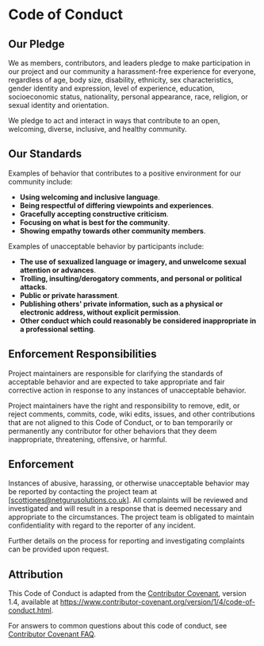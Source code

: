 # Code of Conduct

## Our Pledge

We as members, contributors, and leaders pledge to make participation in our project and our community a harassment-free experience for everyone, regardless of age, body size, disability, ethnicity, sex characteristics, gender identity and expression, level of experience, education, socioeconomic status, nationality, personal appearance, race, religion, or sexual identity and orientation.

We pledge to act and interact in ways that contribute to an open, welcoming, diverse, inclusive, and healthy community.

## Our Standards

Examples of behavior that contributes to a positive environment for our community include:

- **Using welcoming and inclusive language**.
- **Being respectful of differing viewpoints and experiences**.
- **Gracefully accepting constructive criticism**.
- **Focusing on what is best for the community**.
- **Showing empathy towards other community members**.

Examples of unacceptable behavior by participants include:

- **The use of sexualized language or imagery, and unwelcome sexual attention or advances**.
- **Trolling, insulting/derogatory comments, and personal or political attacks**.
- **Public or private harassment**.
- **Publishing others' private information, such as a physical or electronic address, without explicit permission**.
- **Other conduct which could reasonably be considered inappropriate in a professional setting**.

## Enforcement Responsibilities

Project maintainers are responsible for clarifying the standards of acceptable behavior and are expected to take appropriate and fair corrective action in response to any instances of unacceptable behavior.

Project maintainers have the right and responsibility to remove, edit, or reject comments, commits, code, wiki edits, issues, and other contributions that are not aligned to this Code of Conduct, or to ban temporarily or permanently any contributor for other behaviors that they deem inappropriate, threatening, offensive, or harmful.

## Enforcement

Instances of abusive, harassing, or otherwise unacceptable behavior may be reported by contacting the project team at [scottjones@netgurusolutions.co.uk]. All complaints will be reviewed and investigated and will result in a response that is deemed necessary and appropriate to the circumstances. The project team is obligated to maintain confidentiality with regard to the reporter of any incident.

Further details on the process for reporting and investigating complaints can be provided upon request.

## Attribution

This Code of Conduct is adapted from the [Contributor Covenant](https://www.contributor-covenant.org), version 1.4, available at https://www.contributor-covenant.org/version/1/4/code-of-conduct.html.

For answers to common questions about this code of conduct, see [Contributor Covenant FAQ](https://www.contributor-covenant.org/faq).
